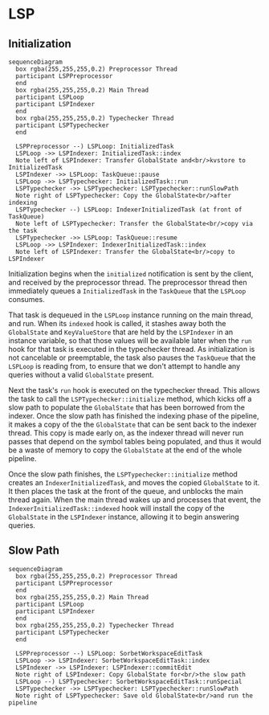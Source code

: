 # LSP

## Initialization

```mermaid
sequenceDiagram
  box rgba(255,255,255,0.2) Preprocessor Thread
  participant LSPPreprocessor
  end
  box rgba(255,255,255,0.2) Main Thread
  participant LSPLoop
  participant LSPIndexer
  end
  box rgba(255,255,255,0.2) Typechecker Thread
  participant LSPTypechecker
  end

  LSPPreprocessor --) LSPLoop: InitializedTask
  LSPLoop ->> LSPIndexer: InitializedTask::index
  Note left of LSPIndexer: Transfer GlobalState and<br/>kvstore to InitializedTask
  LSPIndexer ->> LSPLoop: TaskQueue::pause
  LSPLoop ->> LSPTypechecker: InitializedTask::run
  LSPTypechecker ->> LSPTypechecker: LSPTypechecker::runSlowPath
  Note right of LSPTypechecker: Copy the GlobalState<br/>after indexing
  LSPTypechecker --) LSPLoop: IndexerInitializedTask (at front of TaskQueue)
  Note left of LSPTypechecker: Transfer the GlobalState<br/>copy via the task
  LSPTypechecker ->> LSPLoop: TaskQueue::resume
  LSPLoop ->> LSPIndexer: IndexerInitializedTask::index
  Note left of LSPIndexer: Transfer the GlobalState<br/>copy to LSPIndexer
```

Initialization begins when the `initialized` notification is sent by the client,
and received by the preprocessor thread. The preprocessor thread then immediately
queues a `InitializedTask` in the `TaskQueue` that the `LSPLoop` consumes.

That task is dequeued in the `LSPLoop` instance running on the main thread, and
run. When its `indexed` hook is called, it stashes away both the `GlobalState`
and `KeyValueStore` that are held by the `LSPIndexer` in an instance variable,
so that those values will be available later when the `run` hook for that task
is executed in the typechecker thread. As initialization is not cancelable or
preemptable, the task also pauses the `TaskQueue` that the `LSPLoop` is reading
from, to ensure that we don't attempt to handle any queries without a valid
`GlobalState` present.

Next the task's `run` hook is executed on the typechecker thread. This allows
the task to call the `LSPTypechecker::initialize` method, which kicks off a slow
path to populate the `GlobalState` that has been borrowed from the indexer. Once
the slow path has finished the indexing phase of the pipeline, it makes a copy
of the the `GlobalState` that can be sent back to the indexer thread. This copy
is made early on, as the indexer thread will never run passes that depend on the
symbol tables being populated, and thus it would be a waste of memory to copy
the `GlobalState` at the end of the whole pipeline.

Once the slow path finishes, the `LSPTypechecker::initialize` method creates an
`IndexerInitializedTask`, and moves the copied `GlobalState` to it. It then
places the task at the front of the queue, and unblocks the main thread again.
When the main thread wakes up and processes that event, the
`IndexerInitializedTask::indexed` hook will install the copy of the
`GlobalState` in the `LSPIndexer` instance, allowing it to begin answering
queries.

## Slow Path

```mermaid
sequenceDiagram
  box rgba(255,255,255,0.2) Preprocessor Thread
  participant LSPPreprocessor
  end
  box rgba(255,255,255,0.2) Main Thread
  participant LSPLoop
  participant LSPIndexer
  end
  box rgba(255,255,255,0.2) Typechecker Thread
  participant LSPTypechecker
  end

  LSPPreprocessor --) LSPLoop: SorbetWorkspaceEditTask
  LSPLoop ->> LSPIndexer: SorbetWorkspaceEditTask::index
  LSPIndexer ->> LSPIndexer: LSPIndexer::commitEdit
  Note right of LSPIndexer: Copy GlobalState for<br/>the slow path
  LSPLoop --) LSPTypechecker: SorbetWorkspaceEditTask::runSpecial
  LSPTypechecker ->> LSPTypechecker: LSPTypechecker::runSlowPath
  Note right of LSPTypechecker: Save old GlobalState<br/>and run the pipeline
```

